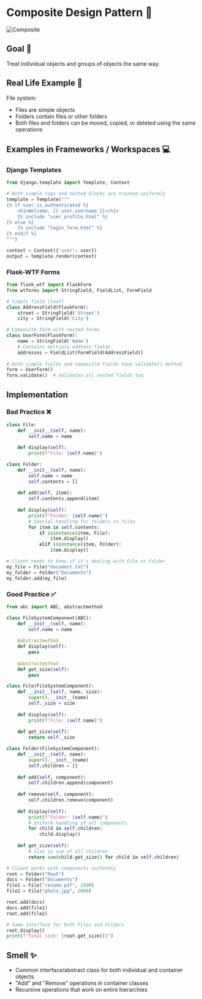 # Composite Design Pattern 📝

![Composite](https://refactoring.guru/images/patterns/content/composite/composite.png)

## Goal 🎯
Treat individual objects and groups of objects the same way.

## Real Life Example 🏪
File system:
- Files are simple objects
- Folders contain files or other folders
- Both files and folders can be moved, copied, or deleted using the same operations

## Examples in Frameworks / Workspaces 💻

### Django Templates
```python
from django.template import Template, Context

# Both simple tags and nested blocks are treated uniformly
template = Template("""
{% if user.is_authenticated %}
    <h1>Welcome, {{ user.username }}</h1>
    {% include "user_profile.html" %}
{% else %}
    {% include "login_form.html" %}
{% endif %}
""")

context = Context({'user': user})
output = template.render(context)
```

### Flask-WTF Forms
```python
from flask_wtf import FlaskForm
from wtforms import StringField, FieldList, FormField

# Simple field (leaf)
class AddressField(FlaskForm):
    street = StringField('Street')
    city = StringField('City')

# Composite form with nested forms
class UserForm(FlaskForm):
    name = StringField('Name')
    # Contains multiple address fields
    addresses = FieldList(FormField(AddressField))
    
# Both simple fields and composite fields have validate() method
form = UserForm()
form.validate()  # Validates all nested fields too
```

## Implementation
### Bad Practice ❌
```python
class File:
    def __init__(self, name):
        self.name = name
    
    def display(self):
        print(f"File: {self.name}")

class Folder:
    def __init__(self, name):
        self.name = name
        self.contents = []
    
    def add(self, item):
        self.contents.append(item)
    
    def display(self):
        print(f"Folder: {self.name}")
        # Special handling for folders vs files
        for item in self.contents:
            if isinstance(item, File):
                item.display()
            elif isinstance(item, Folder):
                item.display()

# Client needs to know if it's dealing with File or Folder
my_file = File("document.txt")
my_folder = Folder("Documents")
my_folder.add(my_file)
```

### Good Practice ✅
```python
from abc import ABC, abstractmethod

class FileSystemComponent(ABC):
    def __init__(self, name):
        self.name = name
    
    @abstractmethod
    def display(self):
        pass
    
    @abstractmethod
    def get_size(self):
        pass

class File(FileSystemComponent):
    def __init__(self, name, size):
        super().__init__(name)
        self._size = size
    
    def display(self):
        print(f"File: {self.name}")
    
    def get_size(self):
        return self._size

class Folder(FileSystemComponent):
    def __init__(self, name):
        super().__init__(name)
        self.children = []
    
    def add(self, component):
        self.children.append(component)
    
    def remove(self, component):
        self.children.remove(component)
    
    def display(self):
        print(f"Folder: {self.name}")
        # Uniform handling of all components
        for child in self.children:
            child.display()
    
    def get_size(self):
        # Size is sum of all children
        return sum(child.get_size() for child in self.children)

# Client works with components uniformly
root = Folder("Root")
docs = Folder("Documents")
file1 = File("resume.pdf", 1000)
file2 = File("photo.jpg", 2000)

root.add(docs)
docs.add(file1)
root.add(file2)

# Same interface for both Files and Folders
root.display()
print(f"Total size: {root.get_size()}")
```

## Smell ✨
- Common interface/abstract class for both individual and container objects
- "Add" and "Remove" operations in container classes
- Recursive operations that work on entire hierarchies